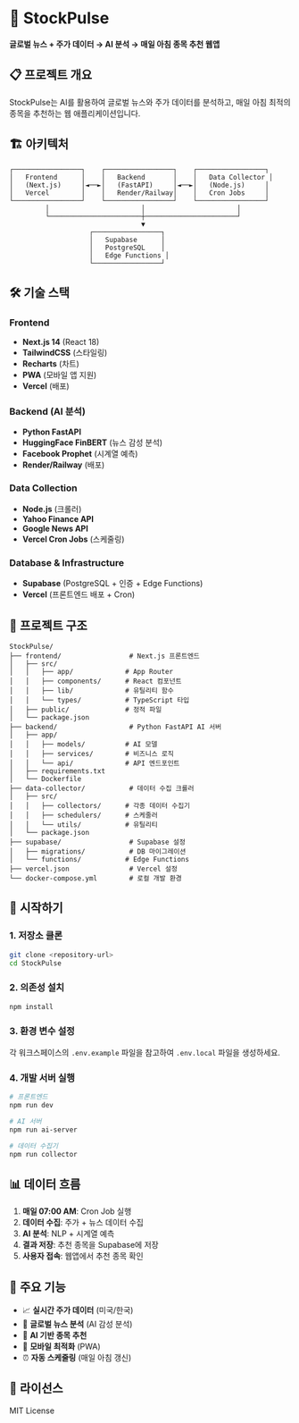 # 🚀 StockPulse

**글로벌 뉴스 + 주가 데이터 → AI 분석 → 매일 아침 종목 추천 웹앱**

## 📋 프로젝트 개요

StockPulse는 AI를 활용하여 글로벌 뉴스와 주가 데이터를 분석하고, 매일 아침 최적의 종목을 추천하는 웹 애플리케이션입니다.

## 🏗️ 아키텍처

```
┌─────────────────┐    ┌─────────────────┐    ┌─────────────────┐
│   Frontend      │    │   Backend       │    │   Data Collector │
│   (Next.js)     │◄──►│   (FastAPI)     │◄──►│   (Node.js)     │
│   Vercel        │    │   Render/Railway│    │   Cron Jobs     │
└─────────────────┘    └─────────────────┘    └─────────────────┘
         │                       │                       │
         └───────────────────────┼───────────────────────┘
                                 ▼
                    ┌─────────────────┐
                    │   Supabase      │
                    │   PostgreSQL    │
                    │   Edge Functions │
                    └─────────────────┘
```

## 🛠️ 기술 스택

### Frontend
- **Next.js 14** (React 18)
- **TailwindCSS** (스타일링)
- **Recharts** (차트)
- **PWA** (모바일 앱 지원)
- **Vercel** (배포)

### Backend (AI 분석)
- **Python FastAPI**
- **HuggingFace FinBERT** (뉴스 감성 분석)
- **Facebook Prophet** (시계열 예측)
- **Render/Railway** (배포)

### Data Collection
- **Node.js** (크롤러)
- **Yahoo Finance API**
- **Google News API**
- **Vercel Cron Jobs** (스케줄링)

### Database & Infrastructure
- **Supabase** (PostgreSQL + 인증 + Edge Functions)
- **Vercel** (프론트엔드 배포 + Cron)

## 📁 프로젝트 구조

```
StockPulse/
├── frontend/                 # Next.js 프론트엔드
│   ├── src/
│   │   ├── app/             # App Router
│   │   ├── components/      # React 컴포넌트
│   │   ├── lib/             # 유틸리티 함수
│   │   └── types/           # TypeScript 타입
│   ├── public/              # 정적 파일
│   └── package.json
├── backend/                  # Python FastAPI AI 서버
│   ├── app/
│   │   ├── models/          # AI 모델
│   │   ├── services/        # 비즈니스 로직
│   │   └── api/             # API 엔드포인트
│   ├── requirements.txt
│   └── Dockerfile
├── data-collector/           # 데이터 수집 크롤러
│   ├── src/
│   │   ├── collectors/      # 각종 데이터 수집기
│   │   ├── schedulers/      # 스케줄러
│   │   └── utils/           # 유틸리티
│   └── package.json
├── supabase/                 # Supabase 설정
│   ├── migrations/           # DB 마이그레이션
│   └── functions/           # Edge Functions
├── vercel.json               # Vercel 설정
└── docker-compose.yml        # 로컬 개발 환경
```

## 🚀 시작하기

### 1. 저장소 클론
```bash
git clone <repository-url>
cd StockPulse
```

### 2. 의존성 설치
```bash
npm install
```

### 3. 환경 변수 설정
각 워크스페이스의 `.env.example` 파일을 참고하여 `.env.local` 파일을 생성하세요.

### 4. 개발 서버 실행
```bash
# 프론트엔드
npm run dev

# AI 서버
npm run ai-server

# 데이터 수집기
npm run collector
```

## 📊 데이터 흐름

1. **매일 07:00 AM**: Cron Job 실행
2. **데이터 수집**: 주가 + 뉴스 데이터 수집
3. **AI 분석**: NLP + 시계열 예측
4. **결과 저장**: 추천 종목을 Supabase에 저장
5. **사용자 접속**: 웹앱에서 추천 종목 확인

## 🔧 주요 기능

- 📈 **실시간 주가 데이터** (미국/한국)
- 📰 **글로벌 뉴스 분석** (AI 감성 분석)
- 🤖 **AI 기반 종목 추천**
- 📱 **모바일 최적화** (PWA)
- ⏰ **자동 스케줄링** (매일 아침 갱신)

## 📝 라이선스

MIT License
